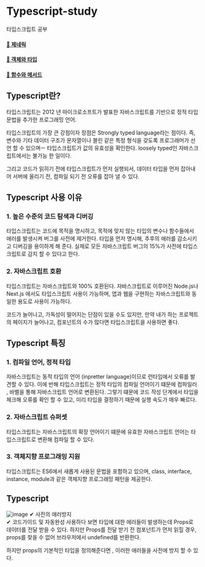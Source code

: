 # Typescript-study
타입스크립트 공부
#### [📑 제네릭](https://github.com/uengmim/Typescript-study/tree/main/ts-study/src/example)
#### [📑 객체와 타입](https://github.com/uengmim/Typescript-study/tree/main/ts-study/src/Object%20and%20Type)
#### [📑 함수와 메서드](https://github.com/uengmim/Typescript-study/tree/main/ts-study/src/Functions%20and%20Methods)

## Typescript란?
타입스크립트는 2012 년 마이크로소프트가 발표한 자바스크립트를 기반으로 정적 타입 문법을 추가한 프로그래밍 언어.

타입스크립트의 가장 큰 강점이자 장점은 Strongly typed language라는 점이다. 즉, 변수와 기타 데이터 구조가 문자열이나 블린 같은 특정 형식을 갖도록 프로그래머가 선언 할 수 있으며ㅡ 타입스크립트가 값의 유효성을 확인한다. loosely typed인 자바스크립트에서는 불가능 한 일이다.

그리고 코드가 읽히기 전에 타입스크립트가 먼저 실행되서, 데이터 타입을 먼저 잡아내어 서버에 올리기 전, 컴파일 되기 전 오류를 잡아 낼 수 있다.

## Typescript 사용 이유

### 1. 높은 수준의 코드 탐색과 디버깅
타입스크립트는 코드에 목적을 명시하고, 목적에 맞지 않는 타입의 변수나 함수들에서 애러를 발생시켜 버그를 사전에 제거한다. 타입을 먼저 명시해, 추후의 애러를 감소시키고 디버깅을 용이하게 해 준다. 실제로 모든 자바스크립트 버그의 15%가 사전에 타입스크립트로 감지 할 수 있다고 한다.

### 2. 자바스크립트 호환
타입스크립트는 자바스크립트와 100% 호환된다. 자바스크립트로 이루어진 Node.js나 Next.js 에서도 타입스크립트 사용이 가능하며, 앱과 웹을 구현하는 자바스크립트와 동일한 용도로 사용이 가능하다.

코드가 늘어나고, 가독성이 떨어지는 단점이 있을 수도 있지만, 만약 내가 하는 프로젝트의 페이지가 늘어나고, 컴포넌트의 수가 많다면 타입스크립트을 사용하면 좋다.

## Typescript 특징

### 1. 컴파일 언어, 정적 타입
자바스크립트는 동적 타입의 언어 (inpretter language)이므로 런타임에서 오류를 발견할 수 있다. 이에 반해 타입스크립트는 정적 타입의 컴파일 언어이기 떄문에 컴파일러 , 바벨을 통해 자바스크립트 언어로 변환된다.
그렇기 떄문에 코드 작성 단계에서 타입을 체크해 오류를 확인 할 수 있고, 미리 타입을 결정하기 때문에 실행 속도가 매우 빠르다.

### 2. 자바스크립트 슈퍼셋
타입스크립트는 자바스크립트의 확장 언어이기 떄문에 유효한 자바스크립트 언어는 타입스크립트로 변환해 컴파일 할 수 있다.

### 3. 객체지향 프로그래밍 지원
타입스크립트는 ES6에서 새롭게 사용된 문법을 포함하고 있으며, class, interface, instance, module과 같은 객체지향 프로그래밍 패턴을 제공한다.  
  
## Typescript
![image](https://user-images.githubusercontent.com/72143238/184040783-196707a6-c153-479f-9ae1-c92a471e3994.png)
✔ 사전의 애러방지 <br>
✔ 코드가이드 및 자동완성
사용하다 보면 타입에 대한 에러들이 발생하는데 Props로 데이터를 전달 받을 수 있다. 하지만 Props를 전달 받기 전 컴포넌트가 먼저 읽힐 경우, props를 찾을 수 없어 브라우저에서 undefined를 반환한다.

하지만 props의 기본적인 타입을 정의해준다면 , 이러한 애러들을 사전에 방지 할 수 있다.


